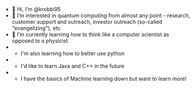 - 👋 Hi, I’m @krobbi95
- 👀 I’m interested in quantum computing from almost any point - research, customer support and outreach, investor outreach (so-called "evangelizing"), etc
- 🌱 I’m currently learning how to think like a computer scientist as opposed to a physicist.
- - I'm also learning how to better use python
- - I'd like to learn Java and C++ in the future
- - I have the basics of Machine learning down but want to learn more!


<!---
krobbi95/krobbi95 is a ✨ special ✨ repository because its `README.md` (this file) appears on your GitHub profile.
You can click the Preview link to take a look at your changes.
--->

